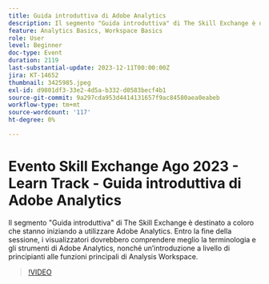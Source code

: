 ```yaml
---
title: Guida introduttiva di Adobe Analytics
description: Il segmento "Guida introduttiva" di The Skill Exchange è destinato a coloro che stanno iniziando a utilizzare Adobe Analytics. Entro la fine della sessione, i visualizzatori dovrebbero comprendere meglio la terminologia e gli strumenti di Adobe Analytics, nonché un’introduzione a livello di principianti alle funzioni principali di Analysis Workspace.
feature: Analytics Basics, Workspace Basics
role: User
level: Beginner
doc-type: Event
duration: 2119
last-substantial-update: 2023-12-11T00:00:00Z
jira: KT-14652
thumbnail: 3425985.jpeg
exl-id: d9801df3-33e2-4d5a-b332-d0583becf4b1
source-git-commit: 9a297cda953d4414131657f9ac84580aea0eabeb
workflow-type: tm+mt
source-wordcount: '117'
ht-degree: 0%

---
```


# Evento Skill Exchange Ago 2023 - Learn Track - Guida introduttiva di Adobe Analytics

Il segmento &quot;Guida introduttiva&quot; di The Skill Exchange è destinato a coloro che stanno iniziando a utilizzare Adobe Analytics. Entro la fine della sessione, i visualizzatori dovrebbero comprendere meglio la terminologia e gli strumenti di Adobe Analytics, nonché un’introduzione a livello di principianti alle funzioni principali di Analysis Workspace.

>[!VIDEO](https://video.tv.adobe.com/v/3425985/?learn=on)
